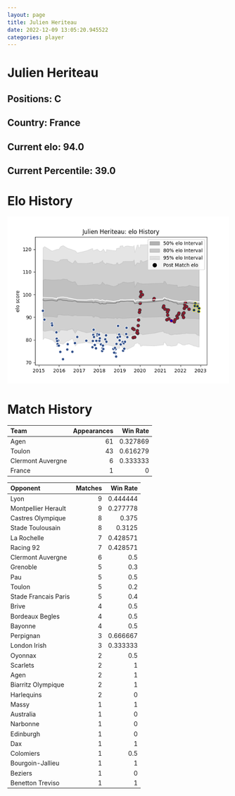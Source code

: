 ```yaml
---  
layout: page  
title: Julien Heriteau  
date: 2022-12-09 13:05:20.945522  
categories: player  
---
```

# Julien Heriteau

## Positions: C

## Country: France

## Current elo: 94.0

## Current Percentile: 39.0

# Elo History


![elo history](history_JulienHeriteau.png)
# Match History


| Team              |   Appearances |   Win Rate |
|:------------------|--------------:|-----------:|
| Agen              |            61 |   0.327869 |
| Toulon            |            43 |   0.616279 |
| Clermont Auvergne |             6 |   0.333333 |
| France            |             1 |   0        |

| Opponent             |   Matches |   Win Rate |
|:---------------------|----------:|-----------:|
| Lyon                 |         9 |   0.444444 |
| Montpellier Herault  |         9 |   0.277778 |
| Castres Olympique    |         8 |   0.375    |
| Stade Toulousain     |         8 |   0.3125   |
| La Rochelle          |         7 |   0.428571 |
| Racing 92            |         7 |   0.428571 |
| Clermont Auvergne    |         6 |   0.5      |
| Grenoble             |         5 |   0.3      |
| Pau                  |         5 |   0.5      |
| Toulon               |         5 |   0.2      |
| Stade Francais Paris |         5 |   0.4      |
| Brive                |         4 |   0.5      |
| Bordeaux Begles      |         4 |   0.5      |
| Bayonne              |         4 |   0.5      |
| Perpignan            |         3 |   0.666667 |
| London Irish         |         3 |   0.333333 |
| Oyonnax              |         2 |   0.5      |
| Scarlets             |         2 |   1        |
| Agen                 |         2 |   1        |
| Biarritz Olympique   |         2 |   1        |
| Harlequins           |         2 |   0        |
| Massy                |         1 |   1        |
| Australia            |         1 |   0        |
| Narbonne             |         1 |   0        |
| Edinburgh            |         1 |   0        |
| Dax                  |         1 |   1        |
| Colomiers            |         1 |   0.5      |
| Bourgoin-Jallieu     |         1 |   1        |
| Beziers              |         1 |   0        |
| Benetton Treviso     |         1 |   1        |